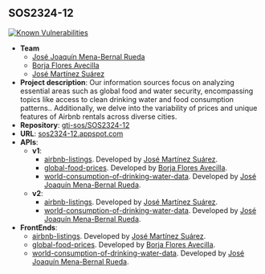 ## SOS2324-12
[![Known Vulnerabilities](https://snyk.io/test/github/gti-sos/SOS2324-12/badge.svg)](https://snyk.io/test/github/gti-sos/SOS2324-12)


- **Team**
  - [José Joaquín Mena-Bernal Rueda](https://github.com/josmenrue)
  - [Borja Flores Avecilla](https://github.com/borfloave)
  - [José Martínez Suárez](https://github.com/josmarsua)
- **Project description**: Our information sources focus on analyzing essential areas such as global food and water security, encompassing topics like access to clean drinking water and food consumption patterns.. Additionally, we delve into the variability of prices and unique features of Airbnb rentals across diverse cities.
- **Repository**: [gti-sos/SOS2324-12](https://github.com/gti-sos/SOS2324-12)
- **URL**: [sos2324-12.appspot.com](https://sos2324-12.appspot.com)
-  **APIs**:
    - **v1**:
        - [airbnb-listings](https://sos2324-12.appspot.com/api/v1/airbnb-listings/docs). Developed by [José Martínez Suárez](https://github.com/josmarsua).
        - [global-food-prices](https://sos2324-12.appspot.com/api/v1/global-food-prices/docs). Developed by [Borja Flores Avecilla](https://github.com/borfloave).
        - [world-consumption-of-drinking-water-data](https://sos2324-12.appspot.com/api/v1/world-consumption-of-drinking-water-data/docs). Developed by [José Joaquín Mena-Bernal Rueda](https://github.com/josmenrue).
    - **v2**:
        - [airbnb-listings](https://sos2324-12.appspot.com/api/v2/airbnb-listings/docs). Developed by [José Martínez Suárez](https://github.com/josmarsua).
        - [world-consumption-of-drinking-water-data](https://sos2324-12.appspot.com/api/v2/world-consumption-of-drinking-water-data/docs). Developed by [José Joaquín Mena-Bernal Rueda](https://github.com/josmenrue).
-  **FrontEnds**:
    - [airbnb-listings](https://sos2324-12.appspot.com/airbnb-listings/). Developed by [José Martínez Suárez](https://github.com/josmarsua).
    - [global-food-prices](https://sos2324-12.appspot.com/global-food-prices/). Developed by [Borja Flores Avecilla](https://github.com/borfloave).
    - [world-consumption-of-drinking-water-data](https://sos2324-12.appspot.com/world-consumption-of-drinking-water-data/). Developed by [José Joaquín Mena-Bernal Rueda](https://github.com/josmenrue).
